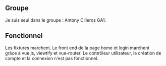## Groupe
Je suis seul dans le groupe : Antony Cilleros GA1.

## Fonctionnel
Les fixtures marchent.
Le front end de la page home et login marchent grâce à vue.js, viewtify et vue-router.
Le contrôleur utilisateur, la création de compte et la connexion n'est pas fonctionnel.
